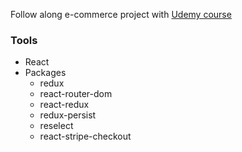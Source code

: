 Follow along e-commerce project with [Udemy course]('https://www.udemy.com/share/101WH4AEYSdF1bTX8J/')

### Tools
- React 
- Packages 
    - redux
    - react-router-dom
    - react-redux
    - redux-persist
    - reselect
    - react-stripe-checkout